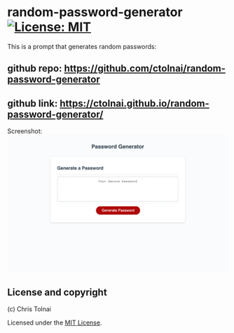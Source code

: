 # random-password-generator [![License: MIT](https://img.shields.io/badge/License-MIT-yellow.svg)](https://opensource.org/licenses/MIT)
This is a prompt that generates random passwords:

## github repo: https://github.com/ctolnai/random-password-generator

## github link: https://ctolnai.github.io/random-password-generator/

Screenshot:
 <img src= "assets/images/screenshot.png">

 ## License and copyright

(c) Chris Tolnai 

Licensed under the [MIT License](LICENSE).
